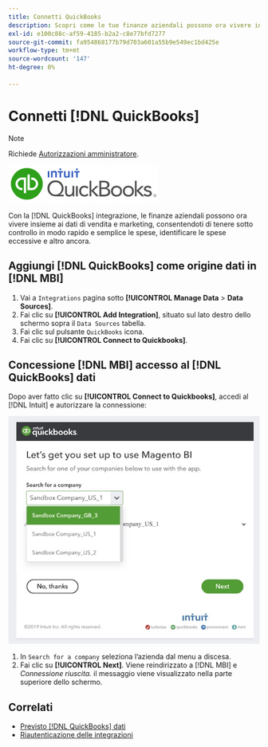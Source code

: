 ```yaml
---
title: Connetti QuickBooks
description: Scopri come le tue finanze aziendali possono ora vivere insieme ai tuoi dati di vendita e marketing, consentendoti di tenere sotto controllo in modo rapido e semplice le spese, identificare le spese eccessive e altro ancora.
exl-id: e100c88c-af59-4185-b2a2-c8e77bfd7277
source-git-commit: fa954868177b79d703a601a55b9e549ec1bd425e
workflow-type: tm+mt
source-wordcount: '147'
ht-degree: 0%

---
```


# Connetti [!DNL QuickBooks]

>[!NOTE]
>
>Richiede [Autorizzazioni amministratore](../../../administrator/user-management/user-management.md).

![](../../../assets/Quickbooks.png)

Con la [!DNL QuickBooks] integrazione, le finanze aziendali possono ora vivere insieme ai dati di vendita e marketing, consentendoti di tenere sotto controllo in modo rapido e semplice le spese, identificare le spese eccessive e altro ancora.

## Aggiungi [!DNL QuickBooks] come origine dati in [!DNL MBI]

1. Vai a `Integrations` pagina sotto **[!UICONTROL Manage Data** > **Data Sources]**.
1. Fai clic su **[!UICONTROL Add Integration]**, situato sul lato destro dello schermo sopra il `Data Sources` tabella.
1. Fai clic sul pulsante `QuickBooks` icona.
1. Fai clic su **[!UICONTROL Connect to Quickbooks]**.

## Concessione [!DNL MBI] accesso al [!DNL QuickBooks] dati

Dopo aver fatto clic su **[!UICONTROL Connect to Quickbooks]**, accedi al [!DNL Intuit] e autorizzare la connessione:

![](../../../assets/QuickBooks_App_Store_1.jpg)

1. In `Search for a company` seleziona l’azienda dal menu a discesa.
1. Fai clic su **[!UICONTROL Next]**. Viene reindirizzato a [!DNL MBI] e *Connessione riuscita.* il messaggio viene visualizzato nella parte superiore dello schermo.

## Correlati

* [Previsto [!DNL QuickBooks] dati](../integrations/quickbooks-data.md)
* [Riautenticazione delle integrazioni](https://experienceleague.adobe.com/docs/commerce-knowledge-base/kb/how-to/mbi-reauthenticating-integrations.html?lang=en)

